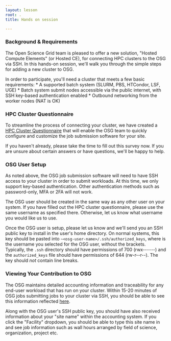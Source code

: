 ```yaml
---
layout: lesson
root: .
title: Hands on session

---
```


### Background & Requirements

The Open Science Grid team is pleased to offer a new solution, "Hosted Compute
Elements" (or Hosted CE), for connecting HPC clusters to the OSG via SSH. In
this hands-on session, we'll walk you through the simple steps for adding a new
cluster to OSG. 

In order to participate, you'll need a cluster that meets a few basic
requirements:
    * A supported batch system (SLURM, PBS, HTCondor, LSF, UGE) 
    * Batch system submit nodes accessible via the public internet, with SSH key-based authentication enabled
    * Outbound networking from the worker nodes (NAT is OK)

### HPC Cluster Questionnaire

To streamline the process of connecting your cluster, we have created a <a
href="https://goo.gl/forms/8OukxsyG6KBSGHuR2">HPC Cluster Questionnaire</a> that
will enable the OSG team to quickly configure and customize the job submission
software for your site.

If you haven't already, please take the time to fill out this survey now. If you
are unsure about certain answers or have questions, we'll be happy to help.

### OSG User Setup

As noted above, the OSG job submission software will need to have SSH access to
your cluster in order to submit workloads. At this time, we only support
key-based authentication. Other authentication methods such as password-only,
MFA or 2FA will not work. 

The OSG user should be created in the same way as any other user on your system.
If you have filled out the HPC cluster questionnaire, please use the same
username as specified there. Otherwise, let us know what username you would like
us to use.

Once the OSG user is setup, please let us know and we'll send you an SSH public
key to install in the user's home directory. On normal systems, this key should
be pasted into `~<osg-user-name>/.ssh/authorized_keys`, where <osg-user-name> is
the username you selected for the OSG user, without the brackets. Typically, the
`.ssh` directory should have permissions of 700 (rwx------) and the
`authorized_keys` file should have permissions of 644 (rw-r--r--). The key
should *not* contain line breaks.


### Viewing Your Contribution to OSG

The OSG maintains detailed accounting information and traceability for any
end-user workload that has run on your cluster. Within 15-20 minutes of OSG jobs
submitting jobs to your cluster via SSH, you should be able to see this
information reflected
[here](https://gracc.opensciencegrid.org/dashboard/db/payload-jobs-summary?orgId=1).

Along with the OSG user's SSH public key, you should have also received
information about your "site name" within the accounting system. If you click
the "Facility" dropdown, you should be able to type this site name in and see
job information such as wall hours arranged by field of science, organization,
project etc.
